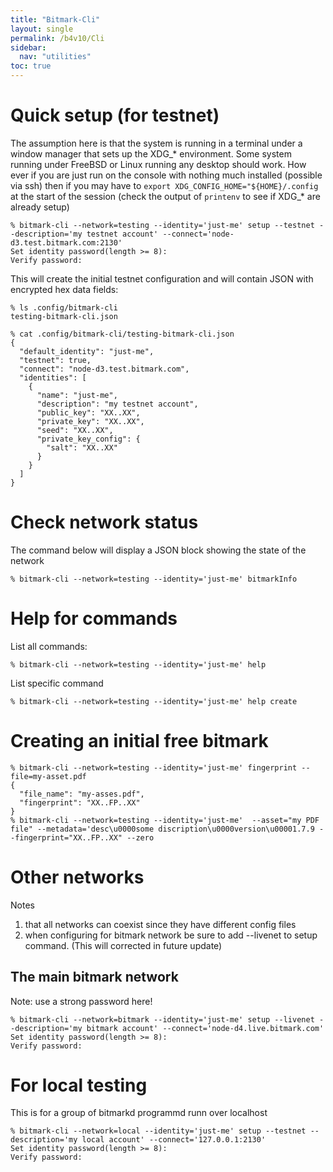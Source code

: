```yaml
---
title: "Bitmark-Cli"
layout: single
permalink: /b4v10/Cli
sidebar:
  nav: "utilities"
toc: true
---
```


# Quick setup (for testnet)

The assumption here is that the system is running in a terminal under a window manager that sets up
the XDG_* environment.  Some system running under FreeBSD or Linux running any desktop should work.
How ever if you are just run on the console with nothing much installed (possible via ssh) then if you may have to `export XDG_CONFIG_HOME="${HOME}/.config` at the start of the session (check the output of `printenv` to see if XDG_* are already setup)

~~~
% bitmark-cli --network=testing --identity='just-me' setup --testnet --description='my testnet account' --connect='node-d3.test.bitmark.com:2130'
Set identity password(length >= 8): 
Verify password: 
~~~

This will create the initial testnet configuration and will contain JSON with encrypted hex data fields:
~~~
% ls .config/bitmark-cli 
testing-bitmark-cli.json

% cat .config/bitmark-cli/testing-bitmark-cli.json 
{
  "default_identity": "just-me",
  "testnet": true,
  "connect": "node-d3.test.bitmark.com",
  "identities": [
    {
      "name": "just-me",
      "description": "my testnet account",
      "public_key": "XX..XX",
      "private_key": "XX..XX",
      "seed": "XX..XX",
      "private_key_config": {
        "salt": "XX..XX"
      }
    }
  ]
}
~~~

# Check network status

The command below will display a JSON block showing the state of the network

~~~
% bitmark-cli --network=testing --identity='just-me' bitmarkInfo
~~~

# Help for commands

List all commands:
~~~
% bitmark-cli --network=testing --identity='just-me' help
~~~

List specific command
~~~
% bitmark-cli --network=testing --identity='just-me' help create
~~~

# Creating an initial free bitmark
~~~
% bitmark-cli --network=testing --identity='just-me' fingerprint --file=my-asset.pdf
{
  "file_name": "my-asses.pdf",
  "fingerprint": "XX..FP..XX"
}
% bitmark-cli --network=testing --identity='just-me'  --asset="my PDF file" --metadata='desc\u0000some discription\u0000version\u00001.7.9 --fingerprint="XX..FP..XX" --zero
~~~

# Other networks

Notes
1. that all networks can coexist since they have different config files
2. when configuring for bitmark network be sure to add --livenet to setup command.  (This will corrected in future update)


## The main bitmark network

Note: use a strong password here!

~~~
% bitmark-cli --network=bitmark --identity='just-me' setup --livenet --description='my bitmark account' --connect='node-d4.live.bitmark.com'
Set identity password(length >= 8): 
Verify password: 
~~~

# For local testing

This is for a group of bitmarkd programmd runn over localhost
~~~
% bitmark-cli --network=local --identity='just-me' setup --testnet --description='my local account' --connect='127.0.0.1:2130'
Set identity password(length >= 8): 
Verify password: 
~~~
